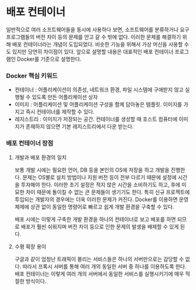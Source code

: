 # 배포 컨테이너
일반적으로 여러 소프트웨어들을 동시에 사용하다 보면, 소프트웨어를 분류하거나 요구 프로그램들의 버전 차이 등의 문제를 안고 갈 수 밖에 없다.
이러한 문제를 해결하기 위해 배포 컨테이너라는 개념이 도입되었다. 비슷한 기능을 위해서 가상 머신을 사용할 수도 있지만 당연히 차이점이 있다.
앞으로 설명할 내용은 대표적인 배포 컨테이너 프로그램인 Docker를 기준으로 설명한다.

### Docker 핵심 키워드
- 컨테이너 : 어플리케이션이 의존성, 네트워크 환경, 파일 시스템에 구애받지 않고 실행될 수 있도록 만든 어플리케이션 상자
- 이미지 : 어플리케이션 및 어플리케이션 구성을 함께 담아놓은 템플릿. 이미지를 가지고 즉시 컨테이너를 제작할 수 있다.
- 레지스트리 : 이미지가 저장되는 공간. 컨테이너를 생성할 때 호스트 컴퓨터에 이미지가 존재하지 않으면 기본 레지스트리에서 다운 받는다.

### 배포 컨테이너 장점
1. 개발과 배포 환경의 일치

    보통 개발 시에는 필요한 언어, DB 등을 본인의 OS에 저장을 하고 개발을 진행한다. 문제는 OS별로 설치 방법이나 지원 버전 등이 전부 다르기 때문에 설정에 시간을 투자해야 한다. 이러한 초기 설정은 적지 않은 시간을 소비하기도 하고, 후에 미묘한 차이 때문에 돌이킬 수 없는 큰 문제들이 생기기도 한다. 특히 신규 프로젝트에 투입되는 개발자의 경우에는 더욱 이러한 문제가 커진다.
    Docker를 이용하면 운영체제에 상관 없이 동일한 명령어로 빠르고 쉽게 개발 환경을 구축할 수 있다.

    배포 시에는 이렇게 구축한 개발 환경을 하나의 컨테이너로 보고 배포를 하면 되므로 배포가 훨씬 쉬워지며 버전 차이 등으로 인한 문제의 발생을 배제할 수 있게 된다.

2. 수평 확장 용이

    구글과 같이 엄청난 트래픽이 몰리는 서비스들은 하나의 서버만으로는 감당할 수 없다. 따라서 프록시 서버를 통해 여러 개의 동일한 서버 중 하나를 이용하도록 한다.
    배포 컨테이너는 이렇게 여러 개의 서버에서 동일한 서비스를 실행시키기에 매우 적절한 방식이다.
